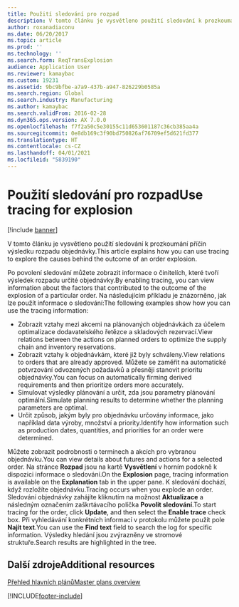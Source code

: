 ```yaml
---
title: Použití sledování pro rozpad
description: V tomto článku je vysvětleno použití sledování k prozkoumání příčin výsledku rozpadu objednávky.
author: roxanadiaconu
ms.date: 06/20/2017
ms.topic: article
ms.prod: ''
ms.technology: ''
ms.search.form: ReqTransExplosion
audience: Application User
ms.reviewer: kamaybac
ms.custom: 19231
ms.assetid: 9bc9bfbe-a7a9-437b-a947-826229b0585a
ms.search.region: Global
ms.search.industry: Manufacturing
ms.author: kamaybac
ms.search.validFrom: 2016-02-28
ms.dyn365.ops.version: AX 7.0.0
ms.openlocfilehash: f7f2a50c5e30155c11d653601187c36cb385aa4a
ms.sourcegitcommit: 0e8db169c3f90bd750826af76709ef5d621fd377
ms.translationtype: HT
ms.contentlocale: cs-CZ
ms.lasthandoff: 04/01/2021
ms.locfileid: "5839190"
---
```

# <a name="use-tracing-for-explosion"></a><span data-ttu-id="0687a-103">Použití sledování pro rozpad</span><span class="sxs-lookup"><span data-stu-id="0687a-103">Use tracing for explosion</span></span>

[!include [banner](../includes/banner.md)]

<span data-ttu-id="0687a-104">V tomto článku je vysvětleno použití sledování k prozkoumání příčin výsledku rozpadu objednávky.</span><span class="sxs-lookup"><span data-stu-id="0687a-104">This article explains how you can use tracing to explore the causes behind the outcome of an order explosion.</span></span>

<span data-ttu-id="0687a-105">Po povolení sledování můžete zobrazit informace o činitelích, které tvoří výsledek rozpadu určité objednávky.</span><span class="sxs-lookup"><span data-stu-id="0687a-105">By enabling tracing, you can view information about the factors that contributed to the outcome of the explosion of a particular order.</span></span> <span data-ttu-id="0687a-106">Na následujícím příkladu je znázorněno, jak lze použít informace o sledování:</span><span class="sxs-lookup"><span data-stu-id="0687a-106">The following examples show how you can use the tracing information:</span></span>

-   <span data-ttu-id="0687a-107">Zobrazit vztahy mezi akcemi na plánovaných objednávkách za účelem optimalizace dodavatelského řetězce a skladových rezervací.</span><span class="sxs-lookup"><span data-stu-id="0687a-107">View relations between the actions on planned orders to optimize the supply chain and inventory reservations.</span></span>
-   <span data-ttu-id="0687a-108">Zobrazit vztahy k objednávkám, které již byly schváleny.</span><span class="sxs-lookup"><span data-stu-id="0687a-108">View relations to orders that are already approved.</span></span> <span data-ttu-id="0687a-109">Můžete se zaměřit na automatické potvrzování odvozených požadavků a přesněji stanovit prioritu objednávky.</span><span class="sxs-lookup"><span data-stu-id="0687a-109">You can focus on automatically firming derived requirements and then prioritize orders more accurately.</span></span>
-   <span data-ttu-id="0687a-110">Simulovat výsledky plánování a určit, zda jsou parametry plánování optimální.</span><span class="sxs-lookup"><span data-stu-id="0687a-110">Simulate planning results to determine whether the planning parameters are optimal.</span></span>
-   <span data-ttu-id="0687a-111">Určit způsob, jakým byly pro objednávku určovány informace, jako například data výroby, množství a priority.</span><span class="sxs-lookup"><span data-stu-id="0687a-111">Identify how information such as production dates, quantities, and priorities for an order were determined.</span></span>

<span data-ttu-id="0687a-112">Můžete zobrazit podrobnosti o termínech a akcích pro vybranou objednávku.</span><span class="sxs-lookup"><span data-stu-id="0687a-112">You can view details about futures and actions for a selected order.</span></span> <span data-ttu-id="0687a-113">Na stránce **Rozpad** jsou na kartě **Vysvětlení** v horním podokně k dispozici informace o sledování.</span><span class="sxs-lookup"><span data-stu-id="0687a-113">On the **Explosion** page, tracing information is available on the **Explanation** tab in the upper pane.</span></span> <span data-ttu-id="0687a-114">K sledování dochází, když rozložíte objednávku.</span><span class="sxs-lookup"><span data-stu-id="0687a-114">Tracing occurs when you explode an order.</span></span> <span data-ttu-id="0687a-115">Sledování objednávky zahájíte kliknutím na možnost **Aktualizace** a následným označením zaškrtávacího políčka **Povolit sledování**.</span><span class="sxs-lookup"><span data-stu-id="0687a-115">To start tracing for the order, click **Update**, and then select the **Enable trace** check box.</span></span> <span data-ttu-id="0687a-116">Při vyhledávání konkrétních informací v protokolu můžete použít pole **Najít text**.</span><span class="sxs-lookup"><span data-stu-id="0687a-116">You can use the **Find text** field to search the log for specific information.</span></span> <span data-ttu-id="0687a-117">Výsledky hledání jsou zvýrazněny ve stromové struktuře.</span><span class="sxs-lookup"><span data-stu-id="0687a-117">Search results are highlighted in the tree.</span></span>

<a name="additional-resources"></a><span data-ttu-id="0687a-118">Další zdroje</span><span class="sxs-lookup"><span data-stu-id="0687a-118">Additional resources</span></span>
--------

[<span data-ttu-id="0687a-119">Přehled hlavních plánů</span><span class="sxs-lookup"><span data-stu-id="0687a-119">Master plans overview</span></span>](master-plans.md)





[!INCLUDE[footer-include](../../includes/footer-banner.md)]